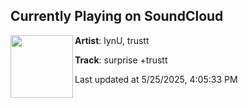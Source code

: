 ## Currently Playing on SoundCloud

[<img align="left" width="100" src="https://i1.sndcdn.com/artworks-rbPAXyvUmNmPfHr0-C3crjQ-t500x500.png">](https://soundcloud.com/lyn_u/tbt2)

**Artist**: lynU, trustt 

**Track**: surprise +trustt

Last updated at 5/25/2025, 4:05:33 PM
